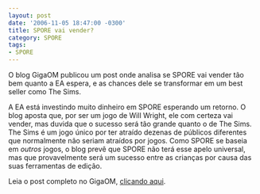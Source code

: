 ```yaml
---
layout: post
date: '2006-11-05 18:47:00 -0300'
title: SPORE vai vender?
category: SPORE
tags:
- SPORE
---
```

O blog GigaOM publicou um post onde analisa se SPORE vai vender tão bem quanto a EA espera, e as chances dele se transformar em um best seller como The Sims.

A EA está investindo muito dinheiro em SPORE esperando um retorno. O blog aposta que, por ser um jogo de Will Wright, ele com certeza vai vender, mas duvida que o sucesso será tão grande quanto o de The Sims. The Sims é um jogo único por ter atraído dezenas de públicos diferentes que normalmente não seriam atraídos por jogos. Como SPORE se baseia em _outros_ jogos, o blog prevê que SPORE não terá esse apelo universal, mas que provavelmente será um sucesso entre as crianças por causa das suas ferramentas de edição.

Leia o post completo no GigaOM, [clicando aqui](http://gigaom.com/2006/11/04/spore/).
